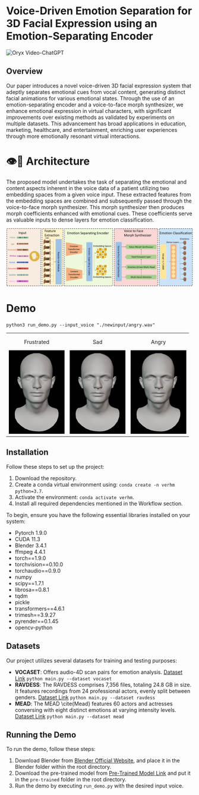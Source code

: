 # Voice-Driven Emotion Separation for 3D Facial Expression using an Emotion-Separating Encoder

<img src="https://camo.githubusercontent.com/2722992d519a722218f896d5f5231d49f337aaff4514e78bd59ac935334e916a/68747470733a2f2f692e696d6775722e636f6d2f77617856496d762e706e67" alt="Oryx Video-ChatGPT" data-canonical-src="https://i.imgur.com/waxVImv.png" style="max-width: 100%;">

## Overview

Our paper introduces a novel voice-driven 3D facial expression system that adeptly separates emotional cues from vocal content, generating distinct facial animations for various emotional states. Through the use of an emotion-separating encoder and a voice-to-face morph synthesizer, we enhance emotional expression in virtual characters, with significant improvements over existing methods as validated by experiments on multiple datasets. This advancement has broad applications in education, marketing, healthcare, and entertainment, enriching user experiences through more emotionally resonant virtual interactions.

# 👁️💬 Architecture

The proposed model undertakes the task of separating the emotional and content aspects inherent in the voice data of a patient utilizing two embedding spaces from a given voice input. These extracted features from the embedding spaces are combined and subsequently passed through the voice-to-face morph synthesizer. This morph synthesizer then produces morph coefficients enhanced with emotional cues. These coefficients serve as valuable inputs to dense layers for emotion classification.

<img style="max-width: 100%;" src="https://github.com/swerizwan/voiceemo/blob/main/resources/overview.png" alt="VERHM Overview">

# Demo

```
python3 run_demo.py --input_voice "./newinput/angry.wav"
```

<table>
  <tr>
    <td style="text-align: center;">
      <p>Frustrated</p>
      <img width="150" src="https://github.com/swerizwan/voiceemo/blob/main/resources/image1.gif" alt="Frustrated">
    </td>
    <td style="text-align: center;">
      <p>Sad</p>
      <img width="150" src="https://github.com/swerizwan/voiceemo/blob/main/resources/image2.gif" alt="Sad">
    </td>
    <td style="text-align: center;">
      <p>Angry</p>
      <img width="150" src="https://github.com/swerizwan/voiceemo/blob/main/resources/image3.gif" alt="Angry">
    </td>
  </tr>
</table>

## Installation

Follow these steps to set up the project:

1. Download the repository.
2. Create a conda virtual environment using: `conda create -n verhm python=3.7`.
3. Activate the environment: `conda activate verhm`.
4. Install all required dependencies mentioned in the Workflow section.

To begin, ensure you have the following essential libraries installed on your system:

- Pytorch 1.9.0
- CUDA 11.3
- Blender 3.4.1
- ffmpeg 4.4.1
- torch==1.9.0
- torchvision==0.10.0
- torchaudio==0.9.0
- numpy
- scipy==1.7.1
- librosa==0.8.1
- tqdm
- pickle
- transformers==4.6.1
- trimesh==3.9.27
- pyrender==0.1.45
- opencv-python

## Datasets

Our project utilizes several datasets for training and testing purposes:

- **VOCASET**: Offers audio-4D scan pairs for emotion analysis. [Dataset Link](https://voca.is.tue.mpg.de/download.php) `python main.py --dataset vocaset`
- **RAVDESS**: The RAVDESS comprises 7,356 files, totaling 24.8 GB in size. It features recordings from 24 professional actors, evenly split between genders. [Dataset Link](https://www.kaggle.com/datasets/uwrfkaggler/ravdess-emotional-speech-audio) `python main.py --dataset ravdess`
- **MEAD**: The MEAD \cite{Mead} features 60 actors and actresses conversing with eight distinct emotions at varying intensity levels. [Dataset Link](https://wywu.github.io/projects/MEAD/MEAD.html/) `python main.py --dataset mead`

## Running the Demo

To run the demo, follow these steps:

1. Download Blender from [Blender Official Website](https://www.blender.org/download/), and place it in the Blender folder within the root directory.
2. Download the pre-trained model from [Pre-Trained Model Link](https://drive.google.com/file/d/1ywEYhMWdxWk9Bqt0UIOdAyYM6v8JUF-K/view?usp=sharing) and put it in the `pre-trained` folder in the root directory.
3. Run the demo by executing `run_demo.py` with the desired input voice. 
